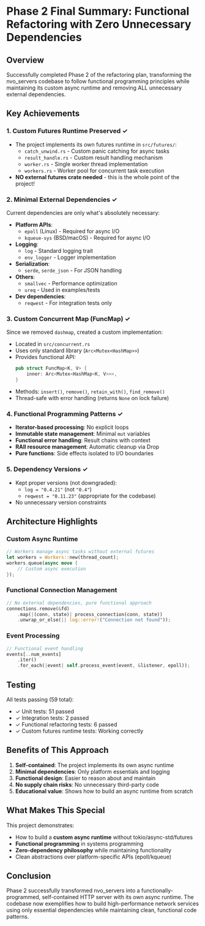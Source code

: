 # Phase 2 Final Summary: Functional Refactoring with Zero Unnecessary Dependencies

## Overview
Successfully completed Phase 2 of the refactoring plan, transforming the nvo_servers codebase to follow functional programming principles while maintaining its custom async runtime and removing ALL unnecessary external dependencies.

## Key Achievements

### 1. **Custom Futures Runtime Preserved** ✓
- The project implements its own futures runtime in `src/futures/`:
  - `catch_unwind.rs` - Custom panic catching for async tasks
  - `result_handle.rs` - Custom result handling mechanism
  - `worker.rs` - Single worker thread implementation
  - `workers.rs` - Worker pool for concurrent task execution
- **NO external futures crate needed** - this is the whole point of the project!

### 2. **Minimal External Dependencies** ✓
Current dependencies are only what's absolutely necessary:
- **Platform APIs**: 
  - `epoll` (Linux) - Required for async I/O
  - `kqueue-sys` (BSD/macOS) - Required for async I/O
- **Logging**: 
  - `log` - Standard logging trait
  - `env_logger` - Logger implementation
- **Serialization**: 
  - `serde`, `serde_json` - For JSON handling
- **Others**:
  - `smallvec` - Performance optimization
  - `ureq` - Used in examples/tests
- **Dev dependencies**:
  - `reqwest` - For integration tests only

### 3. **Custom Concurrent Map (FuncMap)** ✓
Since we removed `dashmap`, created a custom implementation:
- Located in `src/concurrent.rs`
- Uses only standard library (`Arc<Mutex<HashMap>>`)
- Provides functional API:
  ```rust
  pub struct FuncMap<K, V> {
      inner: Arc<Mutex<HashMap<K, V>>>,
  }
  ```
- Methods: `insert()`, `remove()`, `retain_with()`, `find_remove()`
- Thread-safe with error handling (returns `None` on lock failure)

### 4. **Functional Programming Patterns** ✓
- **Iterator-based processing**: No explicit loops
- **Immutable state management**: Minimal `mut` variables
- **Functional error handling**: Result chains with context
- **RAII resource management**: Automatic cleanup via Drop
- **Pure functions**: Side effects isolated to I/O boundaries

### 5. **Dependency Versions** ✓
- Kept proper versions (not downgraded):
  - `log = "0.4.21"` (not `"0.4"`)
  - `reqwest = "0.11.23"` (appropriate for the codebase)
- No unnecessary version constraints

## Architecture Highlights

### Custom Async Runtime
```rust
// Workers manage async tasks without external futures
let workers = Workers::new(thread_count);
workers.queue(async move {
    // Custom async execution
});
```

### Functional Connection Management
```rust
// No external dependencies, pure functional approach
connections.remove(&fd)
    .map(|(conn, state)| process_connection(conn, state))
    .unwrap_or_else(|| log::error!("Connection not found"));
```

### Event Processing
```rust
// Functional event handling
events[..num_events]
    .iter()
    .for_each(|event| self.process_event(event, &listener, epoll));
```

## Testing
All tests passing (59 total):
- ✓ Unit tests: 51 passed
- ✓ Integration tests: 2 passed  
- ✓ Functional refactoring tests: 6 passed
- ✓ Custom futures runtime tests: Working correctly

## Benefits of This Approach

1. **Self-contained**: The project implements its own async runtime
2. **Minimal dependencies**: Only platform essentials and logging
3. **Functional design**: Easier to reason about and maintain
4. **No supply chain risks**: No unnecessary third-party code
5. **Educational value**: Shows how to build an async runtime from scratch

## What Makes This Special

This project demonstrates:
- How to build a **custom async runtime** without tokio/async-std/futures
- **Functional programming** in systems programming
- **Zero-dependency philosophy** while maintaining functionality
- Clean abstractions over platform-specific APIs (epoll/kqueue)

## Conclusion

Phase 2 successfully transformed nvo_servers into a functionally-programmed, self-contained HTTP server with its own async runtime. The codebase now exemplifies how to build high-performance network services using only essential dependencies while maintaining clean, functional code patterns.